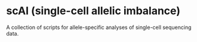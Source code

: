 # scAI (single-cell allelic imbalance)
A collection of scripts for allele-specific analyses of single-cell sequencing data.
